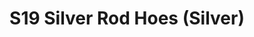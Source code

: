 ---
title: S19 Silver Rod Hoes (Silver)
permalink: "/teams/silver"
teamslug: silver
members:
- JC Adams
- Sam Cramer
- Vincent Culliver (Captain)
- Desmond Johnson
- Robert Kirian
- Justin Knowles (QB)
- Eli Nofzinger
- Max Rothschild
- Aaron Sayama
- Reginald Stewart
- Mark Summerside
- Ty Wilson
- Logan Dawson
teamid: 7024
name: S19 Silver Rod Hoes
color: Silver
division: ''
---
